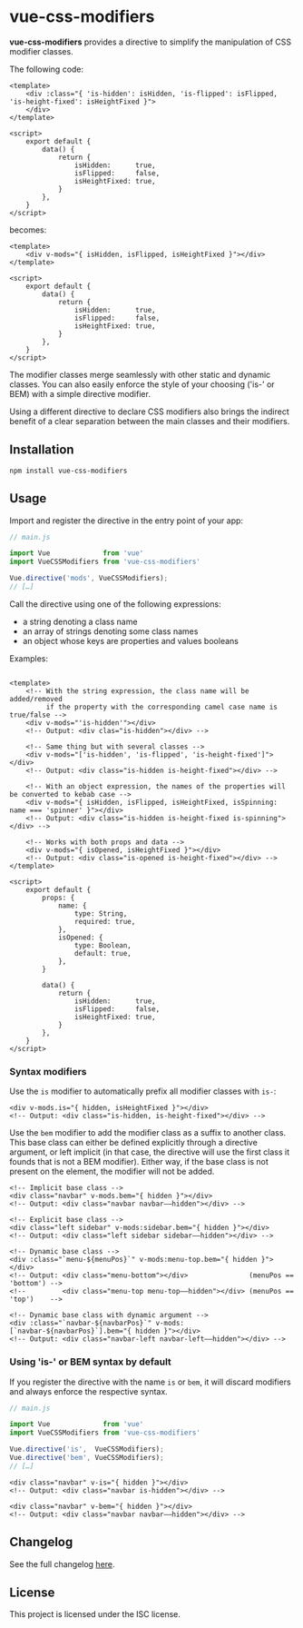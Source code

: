 # vue-css-modifiers

**vue-css-modifiers** provides a  directive to simplify the  manipulation of CSS
modifier classes.

The following code:
```vue
<template>
	<div :class="{ 'is-hidden': isHidden, 'is-flipped': isFlipped, 'is-height-fixed': isHeightFixed }">
	</div>
</template>

<script>
	export default {
		data() {
			return {
				isHidden:      true,
				isFlipped:     false,
				isHeightFixed: true,
			}
		},
	}
</script>
```

becomes:
```vue
<template>
	<div v-mods="{ isHidden, isFlipped, isHeightFixed }"></div>
</template>

<script>
	export default {
		data() {
			return {
				isHidden:      true,
				isFlipped:     false,
				isHeightFixed: true,
			}
		},
	}
</script>
```

The modifier classes merge seamlessly with other static and dynamic classes. You
can also easily enforce the style of  your choosing ('is-' or BEM) with a simple
directive modifier.

Using a  different directive to declare  CSS modifiers also brings  the indirect
benefit of a clear separation between the main classes and their modifiers.

## Installation

```
npm install vue-css-modifiers
```

## Usage

Import and register the directive in the entry point of your app:
```javascript
// main.js

import Vue             from 'vue'
import VueCSSModifiers from 'vue-css-modifiers'

Vue.directive('mods', VueCSSModifiers);
// […]
```

Call the directive using one of the following expressions:
 * a string denoting a class name
 * an array of strings denoting some class names
 * an object whose keys are properties and values booleans

Examples:
```vue

<template>
	<!-- With the string expression, the class name will be added/removed
	     if the property with the corresponding camel case name is true/false -->
	<div v-mods="'is-hidden'"></div>
	<!-- Output: <div clas="is-hidden"></div> -->

	<!-- Same thing but with several classes -->
	<div v-mods="['is-hidden', 'is-flipped', 'is-height-fixed']"></div>
	<!-- Output: <div class="is-hidden is-height-fixed"></div> -->

	<!-- With an object expression, the names of the properties will be converted to kebab case -->
	<div v-mods="{ isHidden, isFlipped, isHeightFixed, isSpinning: name === 'spinner' }"></div>
	<!-- Output: <div class="is-hidden is-height-fixed is-spinning"></div> -->

	<!-- Works with both props and data -->
	<div v-mods="{ isOpened, isHeightFixed }"></div>
	<!-- Output: <div class="is-opened is-height-fixed"></div> -->
</template>

<script>
	export default {
		props: {
			name: {
				type: String,
				required: true,
			},
			isOpened: {
				type: Boolean,
				default: true,
			},
		}

		data() {
			return {
				isHidden:      true,
				isFlipped:     false,
				isHeightFixed: true,
			}
		},
	}
</script>
```

### Syntax modifiers

Use the `is` modifier to automatically prefix all modifier classes with `is-`:
```vue
<div v-mods.is="{ hidden, isHeightFixed }"></div>
<!-- Output: <div class="is-hidden, is-height-fixed"></div> -->
```

Use the `bem` modifier  to add the modifier class as a  suffix to another class.
This base class can either be  defined explicitly  through a directive argument,
or left implicit (in that case, the directive will use the first class it founds
that is not a BEM modifier). Either way, if the base class is not present on the
element, the modifier will not be added.
```vue
<!-- Implicit base class -->
<div class="navbar" v-mods.bem="{ hidden }"></div>
<!-- Output: <div class="navbar navbar––hidden"></div> -->

<!-- Explicit base class -->
<div class="left sidebar" v-mods:sidebar.bem="{ hidden }"></div>
<!-- Output: <div class="left sidebar sidebar––hidden"></div> -->

<!-- Dynamic base class -->
<div :class="`menu-${menuPos}`" v-mods:menu-top.bem="{ hidden }"></div>
<!-- Output: <div class="menu-bottom"></div>               (menuPos == 'bottom') -->
<!--         <div class="menu-top menu-top––hidden"></div> (menuPos == 'top')    -->

<!-- Dynamic base class with dynamic argument -->
<div :class="`navbar-${navbarPos}`" v-mods:[`navbar-${navbarPos}`].bem="{ hidden }"></div>
<!-- Output: <div class="navbar-left navbar-left––hidden"></div> -->

```

### Using 'is-' or BEM syntax by default

If you  register the  directive with  the name  `is` or  `bem`, it  will discard
modifiers and always enforce the respective syntax.

```javascript
// main.js

import Vue             from 'vue'
import VueCSSModifiers from 'vue-css-modifiers'

Vue.directive('is',  VueCSSModifiers);
Vue.directive('bem', VueCSSModifiers);
// […]
```

```vue
<div class="navbar" v-is="{ hidden }"></div>
<!-- Output: <div class="navbar is-hidden"></div> -->

<div class="navbar" v-bem="{ hidden }"></div>
<!-- Output: <div class="navbar navbar––hidden"></div> -->
```

## Changelog
See the full changelog [here](https://github.com/cheap-glitch/vue-css-modifiers/releases).

## License
This project is licensed under the ISC license.
